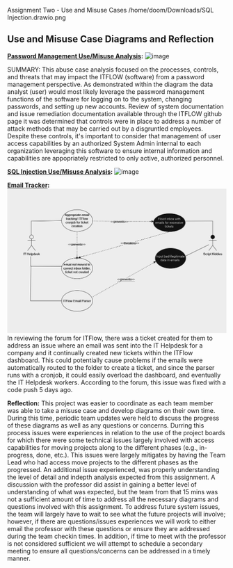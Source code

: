 Assignment Two - Use and Misuse Cases
/home/doom/Downloads/SQL Injection.drawio.png

## Use and Misuse Case Diagrams and Reflection
**[Password Management Use/Misuse Analysis](https://github.com/Deeds101/CYBR8420-project/blob/main/Use-Misuses%20Case%20Diagrams/Final%20Diagrams/Password%20Management%20-%20Use%20and%20Misuse%20Case%20Diagram.PNG):**
 ![image](https://github.com/Deeds101/CYBR8420-project/assets/87542247/e8547fa6-b1e0-41a5-9d3b-fbdea9a0370b)

 SUMMARY: This abuse case analysis focused on the processes, controls, and threats that may impact the ITFLOW (software) from a password management perspective. As demonstrated within the diagram the data analyst (user) would most likely leverage the password management functions of the software for logging on to the system, changing passwords, and setting up new accounts. Review of system documentation and issue remediation documentation available through the ITFLOW github page it was determined that controls were in place to address a number of attack methods that may be carried out by a disgruntled employees. Despite these controls, it's important to consider that management of user access capabilities by an authorized System Admin internal to each organization leveraging this software to ensure internal information and capabilities are appopriately restricted to only active, authorized personnel.

  
**[SQL Injection Use/Misuse Analysis](https://github.com/Deeds101/CYBR8420-project/blob/main/Use-Misuses%20Case%20Diagrams/Final%20Diagrams/SQL%20Injection.drawio.png):**
![image](https://github.com/Deeds101/CYBR8420-project/assets/87542247/2a989453-0485-4e2b-88cf-5140a9a84ed9)


**[Email Tracker](https://github.com/Deeds101/CYBR8420-project/blob/main/Use-Misuses%20Case%20Diagrams/Final%20Diagrams/use%20misuse%20case%20(email%20tracking).png):**
![image](https://github.com/Deeds101/CYBR8420-project/blob/main/Use-Misuses%20Case%20Diagrams/Final%20Diagrams/use%20misuse%20case%20(email%20tracking).png)
In reviewing the forum for ITFlow, there was a ticket created for them to address an issue where an email was sent into the IT Helpdesk for a company and it continually created new tickets within the ITFlow dashboard. This could potentially cause problems if the emails were automatically routed to the folder to create a ticket, and since the parser runs with a cronjob, it could easily overload the dashboard, and eventually the IT Helpdesk workers. According to the forum, this issue was fixed with a code push 5 days ago.


**Reflection:**
This project was easier to coordinate as each team member was able to take a misuse case and develop diagrams on their own time.  During this time, periodic team updates were held to discuss the progress of these diagrams as well as any questions or concerns.  Durring this process issues were experiences in relation to the use of the project boards for which there were some technical issues largely involved with access capabilities for moving projects along to the different phases (e.g., in-progress, done, etc.).  This issues were largely mitigates by having the Team Lead who had access move projects to the different phases as the progressed.  An additional issue experienced, was properly understanding the level of detail and indepth analysis expected from this assignment.  A discussion with the professor did assist in gaining a better level of understanding of what was expected, but the team from that 15 mins was not a sufficient amount of time to address all the necessary diagrams and questions involved with this assignment.  To address future system issues, the team will largely have to wait to see what the future projects will involve; however, if there are questions/issues experiences we will work to either email the professor with these questions or ensure they are addressed during the team checkin times.  In addition, if time to meet with the professor is not considered sufficient we will attempt to schedule a secondary meeting to ensure all questions/concerns can be addressed in a timely manner.
